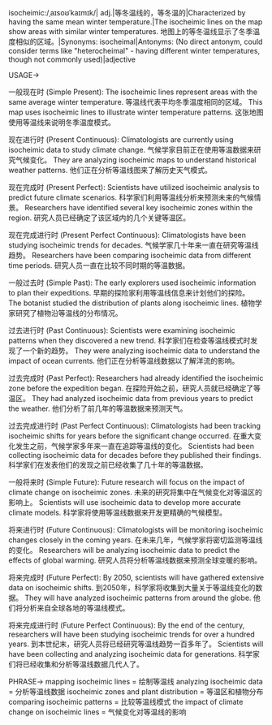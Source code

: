 isocheimic:/ˌaɪsoʊˈkaɪmɪk/| adj.|等冬温线的，等冬温的|Characterized by having the same mean winter temperature.|The isocheimic lines on the map show areas with similar winter temperatures.  地图上的等冬温线显示了冬季温度相似的区域。|Synonyms: isocheimal|Antonyms: (No direct antonym, could consider terms like "heterocheimal" - having different winter temperatures, though not commonly used)|adjective


USAGE->

一般现在时 (Simple Present):
The isocheimic lines represent areas with the same average winter temperature. 等温线代表平均冬季温度相同的区域。
This map uses isocheimic lines to illustrate winter temperature patterns. 这张地图使用等温线来说明冬季温度模式。

现在进行时 (Present Continuous):
Climatologists are currently using isocheimic data to study climate change. 气候学家目前正在使用等温数据来研究气候变化。
They are analyzing isocheimic maps to understand historical weather patterns. 他们正在分析等温线图来了解历史天气模式。


现在完成时 (Present Perfect):
Scientists have utilized isocheimic analysis to predict future climate scenarios. 科学家们利用等温线分析来预测未来的气候情景。
Researchers have identified several key isocheimic zones within the region. 研究人员已经确定了该区域内的几个关键等温区。


现在完成进行时 (Present Perfect Continuous):
Climatologists have been studying isocheimic trends for decades.  气候学家几十年来一直在研究等温线趋势。
Researchers have been comparing isocheimic data from different time periods. 研究人员一直在比较不同时期的等温数据。


一般过去时 (Simple Past):
The early explorers used isocheimic information to plan their expeditions. 早期的探险家利用等温线信息来计划他们的探险。
The botanist studied the distribution of plants along isocheimic lines. 植物学家研究了植物沿等温线的分布情况。


过去进行时 (Past Continuous):
Scientists were examining isocheimic patterns when they discovered a new trend. 科学家们在检查等温线模式时发现了一个新的趋势。
They were analyzing isocheimic data to understand the impact of ocean currents. 他们正在分析等温线数据以了解洋流的影响。


过去完成时 (Past Perfect):
Researchers had already identified the isocheimic zone before the expedition began.  在探险开始之前，研究人员就已经确定了等温区。
They had analyzed isocheimic data from previous years to predict the weather. 他们分析了前几年的等温数据来预测天气。


过去完成进行时 (Past Perfect Continuous):
Climatologists had been tracking isocheimic shifts for years before the significant change occurred. 在重大变化发生之前，气候学家多年来一直在追踪等温线的变化。
Scientists had been collecting isocheimic data for decades before they published their findings. 科学家们在发表他们的发现之前已经收集了几十年的等温数据。


一般将来时 (Simple Future):
Future research will focus on the impact of climate change on isocheimic zones. 未来的研究将集中在气候变化对等温区的影响上。
Scientists will use isocheimic data to develop more accurate climate models. 科学家将使用等温线数据来开发更精确的气候模型。


将来进行时 (Future Continuous):
Climatologists will be monitoring isocheimic changes closely in the coming years. 在未来几年，气候学家将密切监测等温线的变化。
Researchers will be analyzing isocheimic data to predict the effects of global warming. 研究人员将分析等温线数据来预测全球变暖的影响。


将来完成时 (Future Perfect):
By 2050, scientists will have gathered extensive data on isocheimic shifts. 到2050年，科学家将收集到大量关于等温线变化的数据。
They will have analyzed isocheimic patterns from around the globe. 他们将分析来自全球各地的等温线模式。


将来完成进行时 (Future Perfect Continuous):
By the end of the century, researchers will have been studying isocheimic trends for over a hundred years. 到本世纪末，研究人员将已经研究等温线趋势一百多年了。
Scientists will have been collecting and analyzing isocheimic data for generations. 科学家们将已经收集和分析等温线数据几代人了。



PHRASE->
mapping isocheimic lines = 绘制等温线
analyzing isocheimic data = 分析等温线数据
isocheimic zones and plant distribution = 等温区和植物分布
comparing isocheimic patterns = 比较等温线模式
the impact of climate change on isocheimic lines = 气候变化对等温线的影响
